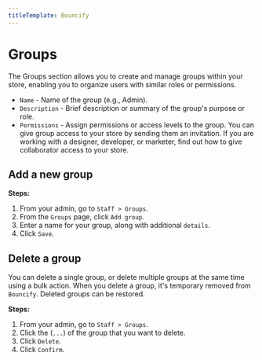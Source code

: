 ```yaml
---
titleTemplate: Bouncify
---
```


#   Groups
The Groups section allows you to create and manage groups within your store, enabling you to organize users with similar roles or permissions.

-   `Name` - Name of the group (e.g., Admin).
-   `Description` - Brief description or summary of the group's purpose or role.
-   `Permissions` - Assign permissions or access levels to the group. You can give group access to your store by sending them an invitation. If you are working with a designer, developer, or marketer, find out how to give collaborator access to your store.

  
## Add a new group

**Steps:**

1.  From your admin, go to `Staff > Groups`.
2.  From the `Groups` page, click `Add group`.
3.  Enter a name for your group, along with additional `details`.
4.  Click `Save`.

##  Delete a group
You can delete a single group, or delete multiple groups at the same time using a bulk action. When you delete a group, it's temporary removed from `Bouncify`. Deleted groups can be restored.

**Steps:**

1.  From your admin, go to `Staff > Groups`.
2.  Click the (`...`) of the group that you want to delete.
3.  Click `Delete`.
4.  Click `Confirm`.